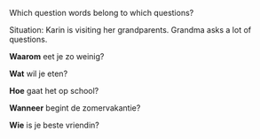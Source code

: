 Which question words belong to which questions?

Situation: Karin is visiting her grandparents. Grandma asks a lot of questions.

**Waarom** eet je zo weinig?

**Wat** wil je eten?

**Hoe** gaat het op school?

**Wanneer** begint de zomervakantie?

**Wie** is je beste vriendin?

